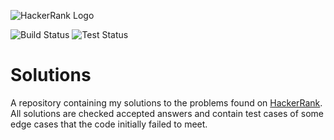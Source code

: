 ![HackerRank Logo](https://hrcdn.net/hackerrank/assets/styleguide/logo_wordmark-13074b67abceb42ce8fd38bdeaac6926.svg)

![Build Status](https://img.shields.io/jenkins/build?jobUrl=https%3A%2F%2Fci.jack-chapman.com%2Fjob%2FHackerRank%2520Solutions%2F)
![Test Status](https://img.shields.io/jenkins/tests?jobUrl=https%3A%2F%2Fci.jack-chapman.com%2Fjob%2FHackerRank%2520Solutions%2F)
# Solutions

A repository containing my solutions to the problems found on [HackerRank](https://hackerrank.com).
All solutions are checked accepted answers and contain test cases of some edge cases that
the code initially failed to meet. 
